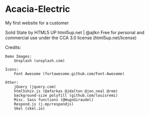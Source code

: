 # Acacia-Electric
My first website for a customer

Solid State by HTML5 UP
html5up.net | @ajlkn
Free for personal and commercial use under the CCA 3.0 license (html5up.net/license)

Credits:

	Demo Images:
		Unsplash (unsplash.com)

	Icons:
		Font Awesome (fortawesome.github.com/Font-Awesome)

	Other:
		jQuery (jquery.com)
		html5shiv.js (@afarkas @jdalton @jon_neal @rem)
		background-size polyfill (github.com/louisremi)
		Misc. Sass functions (@HugoGiraudel)
		Respond.js (j.mp/respondjs)
		Skel (skel.io)
